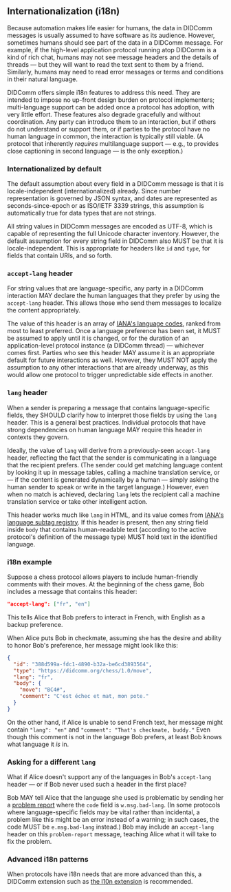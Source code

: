 ## Internationalization (i18n)

Because automation makes life easier for humans, the data in DIDComm messages is usually assumed to have software as its audience. However, sometimes humans should see part of the data in a DIDComm message. For example, if the high-level application protocol running atop DIDComm is a kind of rich chat, humans may not see message headers and the details of threads &mdash; but they will want to read the text sent to them by a friend. Similarly, humans may need to read error messages or terms and conditions in their natural language.

DIDComm offers simple i18n features to address this need. They are intended to impose no up-front design burden on protocol implementers; multi-language support can be added once a protocol has adoption, with very little effort. These features also degrade gracefully and without coordination. Any party can introduce them to an interaction, but if others do not understand or support them, or if parties to the protocol have no human language in common, the interaction is typically still viable. (A protocol that inherently *requires* multilanguage support &mdash; e.g., to provides close captioning in second language &mdash; is the only exception.)

### Internationalized by default

The default assumption about every field in a DIDComm message is that it is locale-independent (internationalized) already. Since number representation is governed by JSON syntax, and dates are represented as seconds-since-epoch or as ISO/IETF 3339 strings, this assumption is automatically true for data types that are not strings.

All string values in DIDComm messages are encoded as UTF-8, which is capable of representing the full Unicode character inventory. However, the default assumption for every string field in DIDComm also MUST be that it is locale-independent. This is appropriate for headers like `id` and `type`, for fields that contain URIs, and so forth.

### `accept-lang` header

For string values that are language-specific, any party in a DIDComm interaction MAY declare the human languages that they prefer by using the `accept-lang` header. This allows those who send them messages to localize the content appropriately.

The value of this header is an array of [IANA's language codes](https://www.iana.org/assignments/language-subtag-registry/language-subtag-registry), ranked from most to least preferred. Once a language preference has been set, it MUST be assumed to apply until it is changed, or for the duration of an application-level protocol instance (a DIDComm thread) &mdash; whichever comes first. Parties who see this header MAY assume it is an appropriate default for future interactions as well. However, they MUST NOT apply the assumption to any other interactions that are already underway, as this would allow one protocol to trigger unpredictable side effects in another. 

### `lang` header

When a sender is preparing a message that contains language-specific fields, they SHOULD clarify how to interpret those fields by using the `lang` header. This is a general best practices. Individual protocols that have strong dependencies on human language MAY require this header in contexts they govern.

Ideally, the value of `lang` will derive from a previously-seen `accept-lang` header, reflecting the fact that the sender is communicating in a language that the recipient prefers. (The sender could get matching language content by looking it up in message tables, calling a machine translation service, or  &mdash; if the content is generated dynamically by a human &mdash; simply asking the human sender to speak or write in the target language.) However, even when no match is achieved, declaring `lang` lets the recipient call a machine translation service or take other intelligent action.

This header works much like `lang` in HTML, and its value comes from [IANA's language subtag registry](https://www.iana.org/assignments/language-subtag-registry/language-subtag-registry). If this header is present, then any string field inside `body` that contains human-readable text (according to the active protocol's definition of the message type) MUST hold text in the identified language.

### i18n example

Suppose a chess protocol allows players to include human-friendly comments with their moves. At the beginning of the chess game, Bob includes a message that contains this header:

```json
"accept-lang": ["fr", "en"]
```

This tells Alice that Bob prefers to interact in French, with English as a backup preference.

When Alice puts Bob in checkmate, assuming she has the desire and ability to honor Bob's preference, her message might look like this:

```json
{
  "id": "388d599a-fdc1-4890-b32a-be6cd3893564",
  "type": "https://didcomm.org/chess/1.0/move",
  "lang": "fr",
  "body": {
    "move": "BC4#",
    "comment": "C'est échec et mat, mon pote."
  }
}
```

On the other hand, if Alice is unable to send French text, her message might contain `"lang": "en"` and `"comment": "That's checkmate, buddy."` Even though this comment is not in the language Bob prefers, at least Bob knows what language it *is* in.

### Asking for a different `lang`

What if Alice doesn't support any of the languages in Bob's `accept-lang` header &mdash; or if Bob never used such a header in the first place?

Bob MAY tell Alice that the language she used is problematic by sending her a [problem report](#problem-reports) where the `code` field is `w.msg.bad-lang`. (In some protocols where language-specific fields may be vital rather than incidental, a problem like this might be an error instead of a warning; in such cases, the code MUST be `e.msg.bad-lang` instead.) Bob may include an `accept-lang` header on this `problem-report` message, teaching Alice what it will take to fix the problem.

### Advanced i18n patterns

When protocols have i18n needs that are more advanced than this, a DIDComm extension such as [the l10n extension](https://github.com/decentralized-identity/didcomm-messaging/blob/master/extensions/l10n/main.md) is recommended.